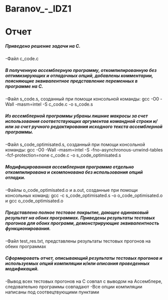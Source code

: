 # Baranov_-_IDZ1
# Отчет
##### **Приведено решение задачи на C.**
-Файл c_code.c
##### **В полученную ассемблерную программу, откомпилированную без оптимизирующих и отладочных опций, добавлены комментарии, поясняющие эквивалентное представление переменных в программе на C.**
-Файл s_code.s, созданный при помощи консольной команды: gcc -O0 -Wall -masm=intel -S c_code.c -o s_code.s
##### **Из ассемблерной программы убраны лишние макросы за счет использования соответствующих аргументов командной строки и/или за счет ручного редактирования исходного текста ассемблерной программы.**
-Файл s_code_optimisated.s, созданный при помощи консольной команды: gcc -O0 -Wall -masm=intel -S -fno-asynchronous-unwind-tables -fcf-protection=none c_code.c -o s_code_optimisated.s
##### **Модифицированная ассемблерная программа отдельно откомпилирована и скомпонована без использования опций отладки.**
-Файлы o_code_optimisated.o и a.out, созданные при помощи консольных команд: 
gcc -c s_code_optimisated.s -o o_code_optimisated.o и 
gcc o_code_optimisated.o
##### **Представлено полное тестовое покрытие, дающее одинаковый результат на обоих программах. Приведены результаты тестовых прогонов для обоих программ, демонстрирующие эквивалентность функционирования.**
-Файл test_res.txt, представлены результаты тестовых прогонов на обеих программах
##### **Сформировать отчет, описывающий результаты тестовых прогонов и используемых опций компиляции и/или описания проведенных модификаций.**
-Вывод всех тестовых прогонов на C совпал с выводом на Ассемблере, следовательно программы совпадают
-Все опции компиляции написаны под соотвецтвующими пунктами

